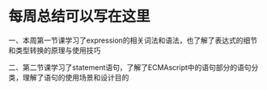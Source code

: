 # 每周总结可以写在这里

一、本周第一节课学习了expression的相关词法和语法，也了解了表达式的细节和类型转换的原理与使用技巧

二、第二节课学习了statement语句，了解了ECMAscript中的语句部分的语句分类，理解了语句的使用场景和设计目的